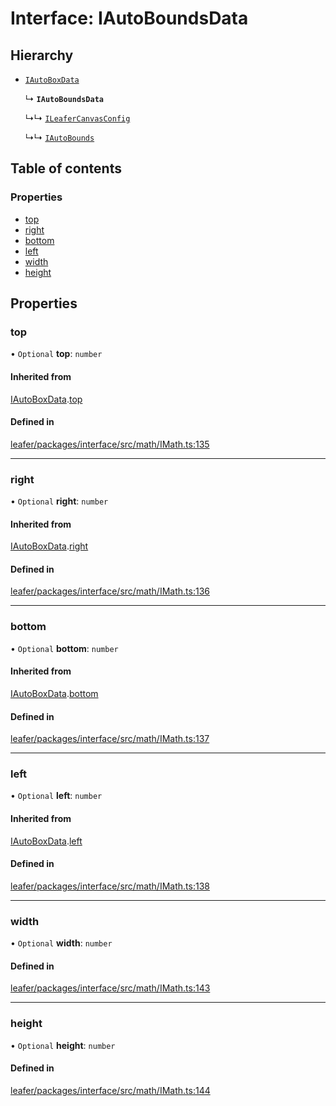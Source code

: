 # Interface: IAutoBoundsData

## Hierarchy

- [`IAutoBoxData`](IAutoBoxData.md)

  ↳ **`IAutoBoundsData`**

  ↳↳ [`ILeaferCanvasConfig`](ILeaferCanvasConfig.md)

  ↳↳ [`IAutoBounds`](IAutoBounds.md)

## Table of contents

### Properties

- [top](IAutoBoundsData.md#top)
- [right](IAutoBoundsData.md#right)
- [bottom](IAutoBoundsData.md#bottom)
- [left](IAutoBoundsData.md#left)
- [width](IAutoBoundsData.md#width)
- [height](IAutoBoundsData.md#height)

## Properties

### top

• `Optional` **top**: `number`

#### Inherited from

[IAutoBoxData](IAutoBoxData.md).[top](IAutoBoxData.md#top)

#### Defined in

[leafer/packages/interface/src/math/IMath.ts:135](https://github.com/leaferjs/leafer/blob/0c6b9de/packages/interface/src/math/IMath.ts#L135)

___

### right

• `Optional` **right**: `number`

#### Inherited from

[IAutoBoxData](IAutoBoxData.md).[right](IAutoBoxData.md#right)

#### Defined in

[leafer/packages/interface/src/math/IMath.ts:136](https://github.com/leaferjs/leafer/blob/0c6b9de/packages/interface/src/math/IMath.ts#L136)

___

### bottom

• `Optional` **bottom**: `number`

#### Inherited from

[IAutoBoxData](IAutoBoxData.md).[bottom](IAutoBoxData.md#bottom)

#### Defined in

[leafer/packages/interface/src/math/IMath.ts:137](https://github.com/leaferjs/leafer/blob/0c6b9de/packages/interface/src/math/IMath.ts#L137)

___

### left

• `Optional` **left**: `number`

#### Inherited from

[IAutoBoxData](IAutoBoxData.md).[left](IAutoBoxData.md#left)

#### Defined in

[leafer/packages/interface/src/math/IMath.ts:138](https://github.com/leaferjs/leafer/blob/0c6b9de/packages/interface/src/math/IMath.ts#L138)

___

### width

• `Optional` **width**: `number`

#### Defined in

[leafer/packages/interface/src/math/IMath.ts:143](https://github.com/leaferjs/leafer/blob/0c6b9de/packages/interface/src/math/IMath.ts#L143)

___

### height

• `Optional` **height**: `number`

#### Defined in

[leafer/packages/interface/src/math/IMath.ts:144](https://github.com/leaferjs/leafer/blob/0c6b9de/packages/interface/src/math/IMath.ts#L144)
